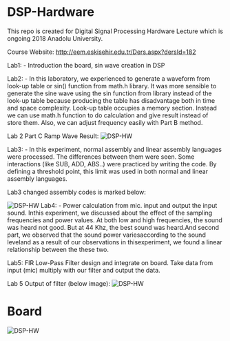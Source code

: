 # DSP-Hardware

This repo is created for Digital Signal Processing Hardware Lecture which is ongoing 2018 Anadolu University. 

Course Website: http://eem.eskisehir.edu.tr/Ders.aspx?dersId=182


Lab1: - Introduction the board, sin wave creation in DSP

Lab2: - In this laboratory, we experienced to generate a waveform from look-up table or sin() function from math.h library. It was more sensible to generate the sine wave using the sin function from library instead of the look-up table because producing the table has disadvantage both in time and space complexity. Look-up table occupies a memory section. Instead we can use math.h function to do calculation and give result instead of store them. Also, we can adjust frequency easily with Part B method.

Lab 2 Part C Ramp Wave Result:
![DSP-HW](https://github.com/mcagriaksoy/DSP-Hardware-TMS320C6000/blob/master/Lab2_DSP/c.JPG)

Lab3: - In this experiment, normal assembly and linear assembly languages were processed. The differences between them were seen. Some interactions (like SUB, ADD, ABS..) were practiced by writing the code. By defining a threshold point, this limit was used in both normal and linear assembly languages.

Lab3 changed assembly codes is marked below:

![DSP-HW](https://github.com/mcagriaksoy/DSP-Hardware-TMS320C6000/blob/master/Lab3_Code/asm.JPG)
Lab4: - Power calculation from mic. input and output the input sound. Inthis experiment, we discussed about the effect of the sampling frequencies and power values. At both low and high frequencies, the sound was heard not good. But at 44 Khz, the best sound was heard.And second part, we observed that the sound power variesaccording to the sound leveland as a result of our observations in thisexperiment, we found a linear relationship between the these two.


Lab5: FIR Low-Pass Filter design and integrate on board. Take data from input (mic) multiply with our filter and output the data.

Lab 5 Output of filter (below image):
![DSP-HW](https://github.com/mcagriaksoy/DSP-Hardware-TMS320C6000/blob/master/Lab5/50_son.PNG)




# Board

![DSP-HW](https://github.com/mcagriaksoy/DSP-Hardware-TMS320C6000/blob/master/s-l1600.jpg)

